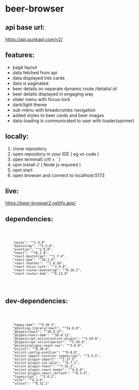 # beer-browser

## api base url:

https://api.punkapi.com/v2/

## features:

<ul>
<li>page layout</li>
<li>data fetched from api</li>
<li>data displayed into cards</li>
<li>data is paginated</li>
<li>beer details on separate dynamic route /details/:id </li>
<li>beer details displayed in engaging way</li>
<li>slider menu with focus-lock</li>
<li>dark/light theme </li>
<li>sub-menu with breadcrumbs navigation </li>
<li>added styles to beer cards and beer images  </li>
<li>data-loading is communicated to user with loader(spinner)  </li>

</ul>

## locally:

1. clone repository.
2. open repository in your IDE ( eg vs code )
3. open terminal( crtl + ` )
4. npm install // ( Node js required )
5. npm start
6. open browser and connect to localhost:5173

## live:

<a> https://beer-browser2.netlify.app/ </a>

## dependencies:

 <code>

        "axios": "^1.4.0"
        "bootstrap": "^5.3.0",
        "prettier": "^2.8.8",
        "react": "^18.2.0",
        "react-bootstrap": "^2.7.4",
        "react-dom": "^18.2.0",
        "react-feather": "^2.0.10",
        "react-focus-lock": "^2.9.4",
        "react-router-bootstrap": "^0.26.2",
        "react-router-dom": "^6.13.0"

 </code>

## dev-dependencies:

<code>

        "happy-dom": "^9.20.3",
        "@testing-library/react": "^14.0.0",
        "@types/react": "^18.0.37",
        "@types/react-dom": "^18.0.11",
        "@typescript-eslint/eslint-plugin": "^5.59.0",
        "@typescript-eslint/parser": "^5.59.0",
        "@vitejs/plugin-react-swc": "^3.0.0",
        "eslint": "^8.38.0",
        "eslint-config-prettier": "^8.8.0",
        "eslint-import-resolver-typescript": "^3.5.5",
        "eslint-plugin-import": "^2.27.5",
        "eslint-plugin-jsx-a11y": "^6.7.1",
        "eslint-plugin-react": "^7.32.2",
        "eslint-plugin-react-hooks": "^4.6.0",
        "eslint-plugin-react-refresh": "^0.3.4",
        "typescript": "^5.0.2",
        "vite": "^4.3.9",
        "vitest": "^0.32.2"

</code>
